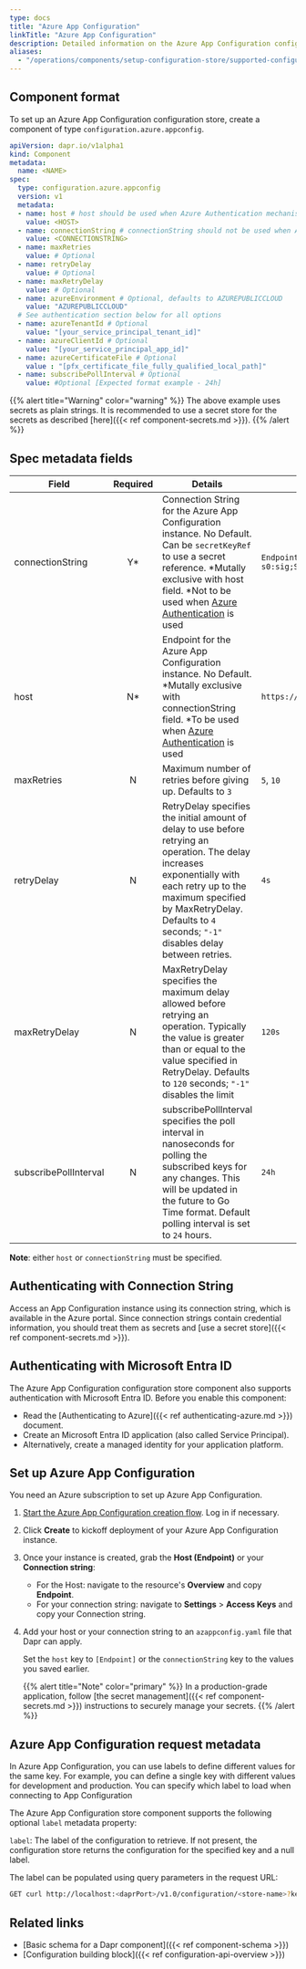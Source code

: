 ```yaml
---
type: docs
title: "Azure App Configuration"
linkTitle: "Azure App Configuration"
description: Detailed information on the Azure App Configuration configuration store component
aliases:
  - "/operations/components/setup-configuration-store/supported-configuration-stores/setup-azure-appconfig/"
---
```


## Component format

To set up an Azure App Configuration configuration store, create a component of type `configuration.azure.appconfig`.

```yaml
apiVersion: dapr.io/v1alpha1
kind: Component
metadata:
  name: <NAME>
spec:
  type: configuration.azure.appconfig
  version: v1
  metadata:
  - name: host # host should be used when Azure Authentication mechanism is used.
    value: <HOST>
  - name: connectionString # connectionString should not be used when Azure Authentication mechanism is used.
    value: <CONNECTIONSTRING>
  - name: maxRetries
    value: # Optional
  - name: retryDelay
    value: # Optional
  - name: maxRetryDelay
    value: # Optional
  - name: azureEnvironment # Optional, defaults to AZUREPUBLICCLOUD
    value: "AZUREPUBLICCLOUD"
  # See authentication section below for all options
  - name: azureTenantId # Optional
    value: "[your_service_principal_tenant_id]"
  - name: azureClientId # Optional
    value: "[your_service_principal_app_id]"
  - name: azureCertificateFile # Optional
    value : "[pfx_certificate_file_fully_qualified_local_path]"
  - name: subscribePollInterval # Optional
    value: #Optional [Expected format example - 24h]

```

{{% alert title="Warning" color="warning" %}}
The above example uses secrets as plain strings. It is recommended to use a secret store for the secrets as described [here]({{< ref component-secrets.md >}}).
{{% /alert %}}

## Spec metadata fields

| Field                      | Required | Details | Example |
|----------------------------|:--------:|---------|---------|
| connectionString  | Y*       | Connection String for the Azure App Configuration instance. No Default. Can be `secretKeyRef` to use a secret reference. *Mutally exclusive with host field. *Not to be used when [Azure Authentication](https://docs.dapr.io/developing-applications/integrations/azure/azure-authentication/authenticating-azure/) is used  | `Endpoint=https://foo.azconfig.io;Id=osOX-l9-s0:sig;Secret=00000000000000000000000000000000000000000000`
| host              | N*       | Endpoint for the Azure App Configuration instance. No Default. *Mutally exclusive with connectionString field. *To be used when [Azure Authentication](https://docs.dapr.io/developing-applications/integrations/azure/azure-authentication/authenticating-azure/) is used | `https://dapr.azconfig.io`
| maxRetries                 | N        | Maximum number of retries before giving up. Defaults to `3` | `5`, `10`
| retryDelay                 | N        | RetryDelay specifies the initial amount of delay to use before retrying an operation. The delay increases exponentially with each retry up to the maximum specified by MaxRetryDelay. Defaults to `4` seconds; `"-1"` disables delay between retries. | `4s`
| maxRetryDelay              | N        | MaxRetryDelay specifies the maximum delay allowed before retrying an operation. Typically the value is greater than or equal to the value specified in RetryDelay. Defaults to `120` seconds; `"-1"` disables the limit | `120s`
| subscribePollInterval      | N        | subscribePollInterval specifies the poll interval in nanoseconds for polling the subscribed keys for any changes. This will be updated in the future to Go Time format. Default polling interval is set to `24` hours. | `24h`

**Note**: either `host` or `connectionString` must be specified.

## Authenticating with Connection String 

Access an App Configuration instance using its connection string, which is available in the Azure portal. Since connection strings contain credential information, you should treat them as secrets and [use a secret store]({{< ref component-secrets.md >}}).

## Authenticating with Microsoft Entra ID

The Azure App Configuration configuration store component also supports authentication with Microsoft Entra ID. Before you enable this component:
- Read the [Authenticating to Azure]({{< ref authenticating-azure.md >}}) document.
- Create an Microsoft Entra ID application (also called Service Principal). 
- Alternatively, create a managed identity for your application platform.

## Set up Azure App Configuration

You need an Azure subscription to set up Azure App Configuration.

1. [Start the Azure App Configuration creation flow](https://ms.portal.azure.com/#create/Microsoft.Azconfig). Log in if necessary.
1. Click **Create** to kickoff deployment of your Azure App Configuration instance.
1. Once your instance is created, grab the **Host (Endpoint)** or your **Connection string**:
   - For the Host: navigate to the resource's **Overview** and copy **Endpoint**.
   - For your connection string: navigate to **Settings** > **Access Keys** and copy your Connection string.
1. Add your host or your connection string to an `azappconfig.yaml` file that Dapr can apply.
     
   Set the `host` key to `[Endpoint]` or the `connectionString` key to the values you saved earlier.
   
   {{% alert title="Note" color="primary" %}}
   In a production-grade application, follow [the secret management]({{< ref component-secrets.md >}}) instructions to securely manage your secrets.
   {{% /alert %}}

## Azure App Configuration request metadata 

In Azure App Configuration, you can use labels to define different values for the same key. For example, you can define a single key with different values for development and production. You can specify which label to load when connecting to App Configuration

The Azure App Configuration store component supports the following optional `label` metadata property:

`label`: The label of the configuration to retrieve. If not present, the configuration store returns the configuration for the specified key and a null label.

The label can be populated using query parameters in the request URL:

```bash
GET curl http://localhost:<daprPort>/v1.0/configuration/<store-name>?key=<key name>&metadata.label=<label value>
```

## Related links
- [Basic schema for a Dapr component]({{< ref component-schema >}})
- [Configuration building block]({{< ref configuration-api-overview >}})
